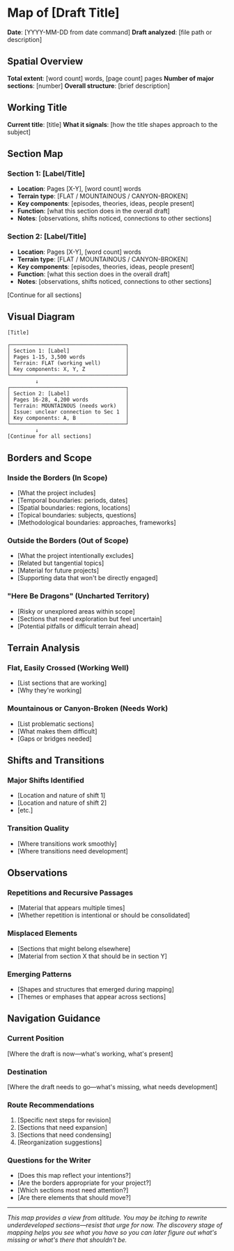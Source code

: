 # Map of [Draft Title]

**Date**: [YYYY-MM-DD from date command]
**Draft analyzed**: [file path or description]

## Spatial Overview

**Total extent**: [word count] words, [page count] pages
**Number of major sections**: [number]
**Overall structure**: [brief description]

## Working Title

**Current title**: [title]
**What it signals**: [how the title shapes approach to the subject]

## Section Map

### Section 1: [Label/Title]
- **Location**: Pages [X-Y], [word count] words
- **Terrain type**: [FLAT / MOUNTAINOUS / CANYON-BROKEN]
- **Key components**: [episodes, theories, ideas, people present]
- **Function**: [what this section does in the overall draft]
- **Notes**: [observations, shifts noticed, connections to other sections]

### Section 2: [Label/Title]
- **Location**: Pages [X-Y], [word count] words
- **Terrain type**: [FLAT / MOUNTAINOUS / CANYON-BROKEN]
- **Key components**: [episodes, theories, ideas, people present]
- **Function**: [what this section does in the overall draft]
- **Notes**: [observations, shifts noticed, connections to other sections]

[Continue for all sections]

## Visual Diagram

```
[Title]

┌─────────────────────────────────────┐
│ Section 1: [Label]                  │
│ Pages 1-15, 3,500 words             │
│ Terrain: FLAT (working well)        │
│ Key components: X, Y, Z             │
└─────────────────────────────────────┘
         ↓
┌─────────────────────────────────────┐
│ Section 2: [Label]                  │
│ Pages 16-28, 4,200 words            │
│ Terrain: MOUNTAINOUS (needs work)   │
│ Issue: unclear connection to Sec 1  │
│ Key components: A, B                │
└─────────────────────────────────────┘
         ↓
[Continue for all sections]
```

## Borders and Scope

### Inside the Borders (In Scope)
- [What the project includes]
- [Temporal boundaries: periods, dates]
- [Spatial boundaries: regions, locations]
- [Topical boundaries: subjects, questions]
- [Methodological boundaries: approaches, frameworks]

### Outside the Borders (Out of Scope)
- [What the project intentionally excludes]
- [Related but tangential topics]
- [Material for future projects]
- [Supporting data that won't be directly engaged]

### "Here Be Dragons" (Uncharted Territory)
- [Risky or unexplored areas within scope]
- [Sections that need exploration but feel uncertain]
- [Potential pitfalls or difficult terrain ahead]

## Terrain Analysis

### Flat, Easily Crossed (Working Well)
- [List sections that are working]
- [Why they're working]

### Mountainous or Canyon-Broken (Needs Work)
- [List problematic sections]
- [What makes them difficult]
- [Gaps or bridges needed]

## Shifts and Transitions

### Major Shifts Identified
- [Location and nature of shift 1]
- [Location and nature of shift 2]
- [etc.]

### Transition Quality
- [Where transitions work smoothly]
- [Where transitions need development]

## Observations

### Repetitions and Recursive Passages
- [Material that appears multiple times]
- [Whether repetition is intentional or should be consolidated]

### Misplaced Elements
- [Sections that might belong elsewhere]
- [Material from section X that should be in section Y]

### Emerging Patterns
- [Shapes and structures that emerged during mapping]
- [Themes or emphases that appear across sections]

## Navigation Guidance

### Current Position
[Where the draft is now—what's working, what's present]

### Destination
[Where the draft needs to go—what's missing, what needs development]

### Route Recommendations
1. [Specific next steps for revision]
2. [Sections that need expansion]
3. [Sections that need condensing]
4. [Reorganization suggestions]

### Questions for the Writer
- [Does this map reflect your intentions?]
- [Are the borders appropriate for your project?]
- [Which sections most need attention?]
- [Are there elements that should move?]

---

*This map provides a view from altitude. You may be itching to rewrite underdeveloped sections—resist that urge for now. The discovery stage of mapping helps you see what you have so you can later figure out what's missing or what's there that shouldn't be.*
